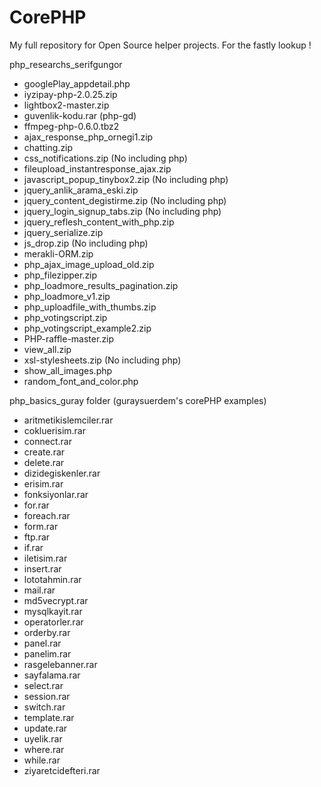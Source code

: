# CorePHP
My full repository for Open Source helper projects. For the fastly lookup !

php_researchs_serifgungor
- googlePlay_appdetail.php
- iyzipay-php-2.0.25.zip
- lightbox2-master.zip
- guvenlik-kodu.rar (php-gd)
- ffmpeg-php-0.6.0.tbz2
- ajax_response_php_ornegi1.zip
- chatting.zip
- css_notifications.zip (No including php)
- fileupload_instantresponse_ajax.zip
- javascript_popup_tinybox2.zip (No including php)
- jquery_anlik_arama_eski.zip
- jquery_content_degistirme.zip (No including php)
- jquery_login_signup_tabs.zip (No including php)
- jquery_reflesh_content_with_php.zip
- jquery_serialize.zip
- js_drop.zip (No including php)
- merakli-ORM.zip
- php_ajax_image_upload_old.zip
- php_filezipper.zip
- php_loadmore_results_pagination.zip
- php_loadmore_v1.zip
- php_uploadfile_with_thumbs.zip
- php_votingscript.zip
- php_votingscript_example2.zip
- PHP-raffle-master.zip
- view_all.zip
- xsl-stylesheets.zip (No including php)
- show_all_images.php
- random_font_and_color.php


php_basics_guray folder (guraysuerdem's corePHP examples)
-	aritmetikislemciler.rar
- cokluerisim.rar
-	connect.rar
- create.rar
- delete.rar
- dizidegiskenler.rar
- erisim.rar
- fonksiyonlar.rar
- for.rar
- foreach.rar
- form.rar
- ftp.rar
- if.rar
- iletisim.rar
- insert.rar
- lototahmin.rar
- mail.rar
- md5vecrypt.rar
- mysqlkayit.rar
- operatorler.rar
- orderby.rar
- panel.rar
- panelim.rar
- rasgelebanner.rar
- sayfalama.rar
- select.rar
- session.rar
- switch.rar
- template.rar
- update.rar
- uyelik.rar
- where.rar
- while.rar
- ziyaretcidefteri.rar
